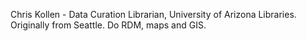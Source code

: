 Chris Kollen - Data Curation Librarian, University of Arizona Libraries. Originally from Seattle. Do RDM, maps and GIS.
